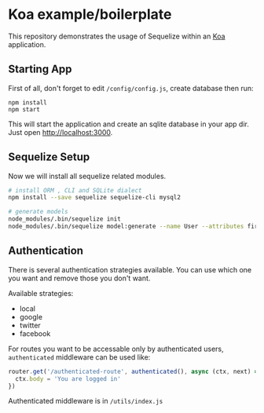 # Koa example/boilerplate

This repository demonstrates the usage of Sequelize within an [Koa](https://koajs.com) application.


## Starting App

First of all, don't forget to edit `/config/config.js`, create database then run:

```
npm install
npm start
```

This will start the application and create an sqlite database in your app dir.
Just open [http://localhost:3000](http://localhost:3000).


## Sequelize Setup

Now we will install all sequelize related modules.

```bash
# install ORM , CLI and SQLite dialect
npm install --save sequelize sequelize-cli mysql2

# generate models
node_modules/.bin/sequelize init
node_modules/.bin/sequelize model:generate --name User --attributes firstName:string,lastName:string,email:string
```


## Authentication

There is several authentication strategies available. You can use which one you want and remove those you don't want.

Available strategies: 

* local
* google
* twitter
* facebook

For routes you want to be accessable only by authenticated users, `authenticated` middleware can be used like:

```js
router.get('/authenticated-route', authenticated(), async (ctx, next) => {
  ctx.body = 'You are logged in'
})
```

Authenticated middleware is in `/utils/index.js`
